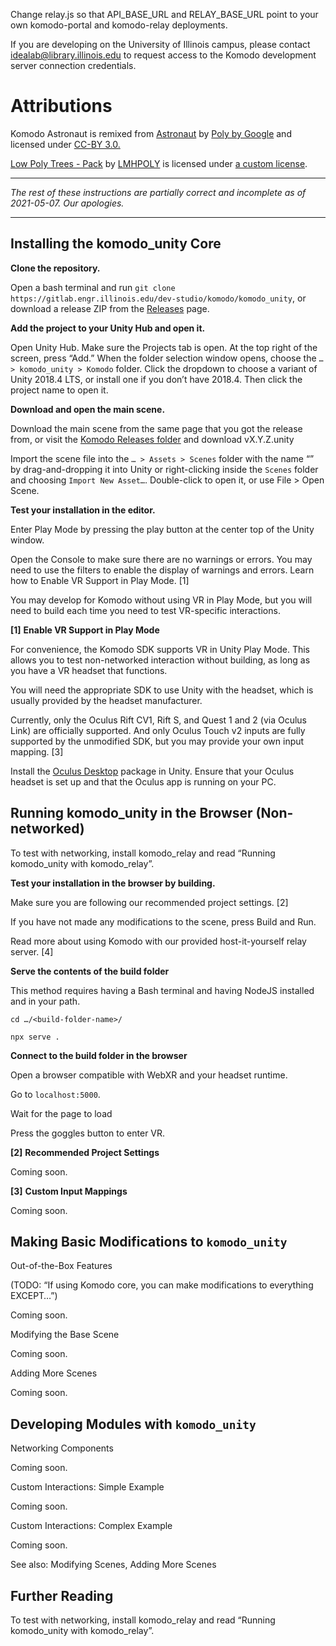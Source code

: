 Change relay.js so that API_BASE_URL and RELAY_BASE_URL point to your own komodo-portal and komodo-relay deployments.

If you are developing on the University of Illinois campus, please contact idealab@library.illinois.edu to request access to the Komodo development server connection credentials.

# Attributions

Komodo Astronaut is remixed from <a href="https://poly.google.com/view/dLHpzNdygsg">Astronaut</a> by <a href="https://poly.google.com/user/4aEd8rQgKu2">Poly by Google</a> and licensed under <a href="https://creativecommons.org/licenses/by/3.0/legalcode">CC-BY 3.0.</a>
        
<a href="https://assetstore.unity.com/packages/3d/vegetation/trees/low-poly-trees-pack-73954#description">Low Poly Trees - Pack</a> by <a href="https://www.lmhpoly.com/">LMHPOLY</a> is licensed under <a href="https://www.mediafire.com/file/ejr7fqerjftpfyt/License.pdf/file">a custom license</a>.

___
*The rest of these instructions are partially correct and incomplete as of 2021-05-07. Our apologies.*
___

## Installing the komodo_unity Core

**Clone the repository.** 

Open a bash terminal and run `git clone https://gitlab.engr.illinois.edu/dev-studio/komodo/komodo_unity`, or download a release ZIP from the [Releases](https://gitlab.engr.illinois.edu/dev-studio/komodo/komodo_unity/-/releases/) page. 

**Add the project to your Unity Hub and open it.**

Open Unity Hub. Make sure the Projects tab is open. At the top right of the screen, press “Add.” When the folder selection window opens, choose the  `… > komodo_unity > Komodo` folder. Click the dropdown to choose a variant of Unity 2018.4 LTS, or install one if you don’t have 2018.4. Then click the project name to open it. 

**Download and open the main scene.** 

Download the main scene from the same page that you got the release from, or visit the [Komodo Releases folder](https://uofi.box.com/s/gsrtdj8bfyxet3gssnefif8d30cpvpk6) and download vX.Y.Z.unity

Import the scene file into the `… > Assets > Scenes` folder with the name “<name>” by drag-and-dropping it into Unity or right-clicking inside the `Scenes` folder and choosing `Import New Asset…`. Double-click to open it, or use File > Open Scene.

**Test your installation in the editor.**

Enter Play Mode by pressing the play button at the center top of the Unity window. 

Open the Console to make sure there are no warnings or errors. You may need to use the filters to enable the display of warnings and errors. 
Learn how to Enable VR Support in Play Mode. [1] 

You may develop for Komodo without using VR in Play Mode, but you will need to build each time you need to test VR-specific interactions.

**[1]** **Enable VR Support in Play Mode**

For convenience, the Komodo SDK supports VR in Unity Play Mode. This allows you to test non-networked interaction without building, as long as you have a VR headset that functions. 

You will need the appropriate SDK to use Unity with the headset, which is usually provided by the headset manufacturer. 

Currently, only the Oculus Rift CV1, Rift S, and Quest 1 and 2 (via Oculus Link) are officially supported. And only Oculus Touch v2 inputs are fully supported by the unmodified SDK, but you may provide your own input mapping. [3]

Install the [Oculus Desktop](https://docs.unity3d.com/Packages/com.unity.xr.oculus.standalone@1.38/manual/index.html) package in Unity. 
Ensure that your Oculus headset is set up and that the Oculus app is running on your PC.

## Running komodo_unity in the Browser (Non-networked)

To test with networking, install komodo_relay and read “Running komodo_unity with komodo_relay”. 

**Test your installation in the browser by building.**

Make sure you are following our recommended project settings. [2]

If you have not made any modifications to the scene, press Build and Run. 

Read more about using Komodo with our provided host-it-yourself relay server. [4]

**Serve the contents of the build folder**

This method requires having a Bash terminal and having NodeJS installed and in your path. 

`cd …/<build-folder-name>/`

`npx serve .`

**Connect to the build folder in the browser** 

Open a browser compatible with WebXR and your headset runtime. 

Go to `localhost:5000`.

Wait for the page to load

Press the goggles button to enter VR.

**[2]** **Recommended Project Settings**

Coming soon. 

**[3]** **Custom Input Mappings**

Coming soon.

## Making Basic Modifications to `komodo_unity`

Out-of-the-Box Features

(TODO: “If using Komodo core, you can make modifications to everything EXCEPT…”)

Coming soon. 

Modifying the Base Scene

Coming soon. 

Adding More Scenes

Coming soon.

## Developing Modules with `komodo_unity`

Networking Components

Coming soon. 

Custom Interactions: Simple Example

Coming soon. 

Custom Interactions: Complex Example

Coming soon. 

See also: Modifying Scenes, Adding More Scenes

## Further Reading

To test with networking, install komodo_relay and read “Running komodo_unity with komodo_relay”. 
